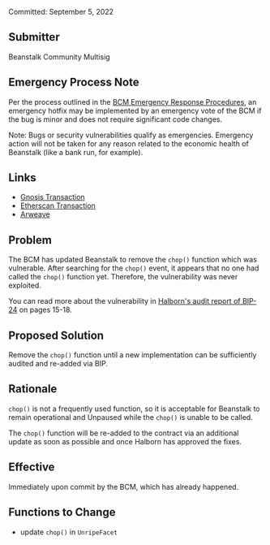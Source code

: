 Committed: September 5, 2022

## Submitter

Beanstalk Community Multisig

## Emergency Process Note

Per the process outlined in the [BCM Emergency Response Procedures](https://docs.bean.money/governance/beanstalk/bcm-process#emergency-response-procedures), an emergency hotfix may be implemented by an emergency vote of the BCM if the bug is minor and does not require significant code changes.

Note: Bugs or security vulnerabilities qualify as emergencies. Emergency action will not be taken for any reason related to the economic health of Beanstalk (like a bank run, for example).

## Links

* [Gnosis Transaction](https://gnosis-safe.io/app/eth:0xa9bA2C40b263843C04d344727b954A545c81D043/transactions/multisig_0xa9bA2C40b263843C04d344727b954A545c81D043_0x41326a119cf437d901354904a2440236a294a4f2661b4bbc75289ecfc6528222)
* [Etherscan Transaction](https://etherscan.io/tx/0x0100d62959b09deea2cdccb8c14c5f9495778452d1d2fcda7f5da1a6cd6e9bec)
* [Arweave](https://arweave.net/w6AuMbl8nA30Oh7d8sfRIML4pVRj6jq23XlDvUlHQoI)

## Problem

The BCM has updated Beanstalk to remove the `chop()` function which was vulnerable. After searching for the `chop()` event, it appears that no one had called the `chop()` function yet. Therefore, the vulnerability was never exploited.

You can read more about the vulnerability in [Halborn's audit report of BIP-24](https://arweave.net/9CX_DCDceBugfmpHhxlL85gkCn-4Yu0eQQQsZ9ckY8w) on pages 15-18.

## Proposed Solution

Remove the `chop()` function until a new implementation can be sufficiently audited and re-added via BIP.

## Rationale

`chop()` is not a frequently used function, so it is acceptable for Beanstalk to remain operational and Unpaused while the `chop()` is unable to be called.

The `chop()` function will be re-added to the contract via an additional update as soon as possible and once Halborn has approved the fixes. 

## Effective

Immediately upon commit by the BCM, which has already happened.

## Functions to Change
- update `chop()` in `UnripeFacet`

